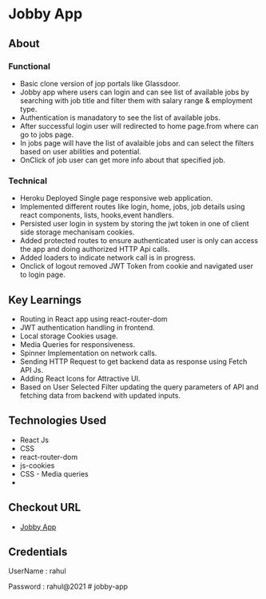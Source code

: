 # Jobby App

## About
### Functional
* Basic clone version of jop portals like Glassdoor.
* Jobby app where users can login and can see list of available jobs by
searching with job title and filter them with salary range & employment type.
* Authentication is manadatory to see the list of available jobs.
* After successful login user will redirected to home page.from where can go to jobs page.
* In jobs page will have the list of avalaible jobs and can select the filters based on user abilities and potential.
* OnClick of job user can get more info about that specified job.

### Technical
* Heroku Deployed Single page responsive web application.
* Implemented different routes like login, home, jobs, job details using react
components, lists, hooks,event handlers.
* Persisted user login in system by storing the jwt token in one of client side storage mechanisam cookies.
* Added protected routes to ensure authenticated user is only can access the app and doing
authorized HTTP Api calls.
* Added loaders to indicate network call is in progress.
* Onclick of logout removed JWT Token from cookie and navigated user to login page.


## Key Learnings
* Routing in React app using react-router-dom
* JWT authentication handling in frontend.
* Local storage Cookies usage.
* Media Queries for responsiveness.
* Spinner Implementation on network calls.
* Sending HTTP Request to get backend data as response using Fetch API Js.
* Adding React Icons for Attractive UI.
* Based on User Selected Filter updating the query parameters of API and fetching data from backend with updated inputs.


## Technologies Used
* React Js
* CSS
* react-router-dom
* js-cookies
* CSS - Media queries
* 


## Checkout URL
* [Jobby App](https://sireesha-jobby-app.vercel.app/login)

## Credentials
UserName : rahul

Password  : rahul@2021
#   j o b b y - a p p  
 